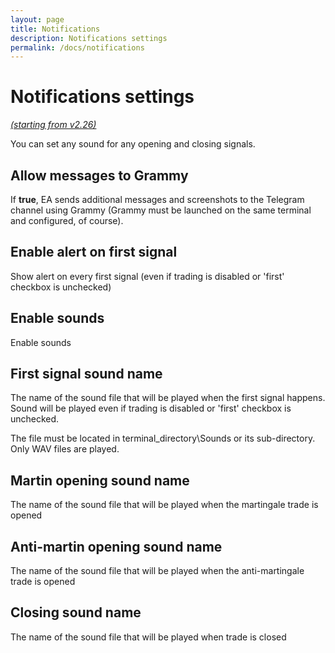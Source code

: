 ```yaml
---
layout: page
title: Notifications
description: Notifications settings
permalink: /docs/notifications
---
```


# Notifications settings

[*(starting from v2.26)*](/docs/versions-history#20210202-226)

You can set any sound for any opening and closing signals.


## Allow messages to Grammy

If **true**, EA sends additional messages and screenshots to the Telegram channel using Grammy (Grammy must be launched on the same terminal and configured, of course).


## Enable alert on first signal

Show alert on every first signal (even if trading is disabled or 'first' checkbox is unchecked)


## Enable sounds

Enable sounds


## First signal sound name

The name of the sound file that will be played when the first signal happens. Sound will be played even if trading is disabled or 'first' checkbox is unchecked.

The file must be located in terminal_directory\Sounds or its sub-directory. Only WAV files are played.


## Martin opening sound name

The name of the sound file that will be played when the martingale trade is opened


## Anti-martin opening sound name

The name of the sound file that will be played when the anti-martingale trade is opened


## Closing sound name

The name of the sound file that will be played when trade is closed

